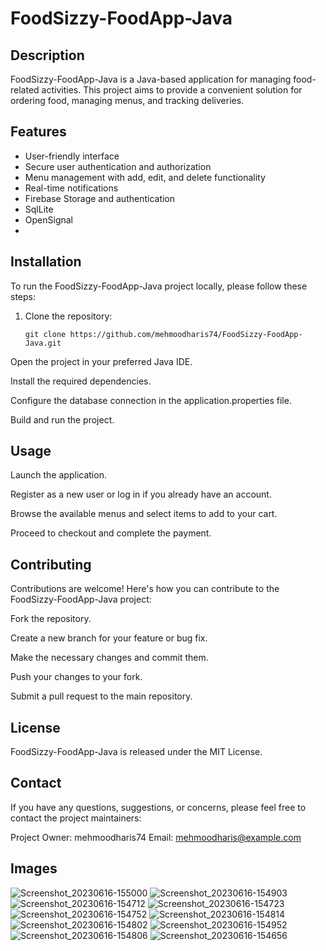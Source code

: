 # FoodSizzy-FoodApp-Java

## Description
FoodSizzy-FoodApp-Java is a Java-based application for managing food-related activities. This project aims to provide a convenient solution for ordering food, managing menus, and tracking deliveries. 

## Features

- User-friendly interface
- Secure user authentication and authorization
- Menu management with add, edit, and delete functionality
- Real-time notifications
- Firebase Storage and authentication
- SqlLite
- OpenSignal 
- 

## Installation

To run the FoodSizzy-FoodApp-Java project locally, please follow these steps:

1. Clone the repository:

   ```shell
   git clone https://github.com/mehmoodharis74/FoodSizzy-FoodApp-Java.git
Open the project in your preferred Java IDE.

Install the required dependencies.

Configure the database connection in the application.properties file.

Build and run the project.

## Usage
Launch the application.

Register as a new user or log in if you already have an account.

Browse the available menus and select items to add to your cart.

Proceed to checkout and complete the payment.

## Contributing
Contributions are welcome! Here's how you can contribute to the FoodSizzy-FoodApp-Java project:

Fork the repository.

Create a new branch for your feature or bug fix.

Make the necessary changes and commit them.

Push your changes to your fork.

Submit a pull request to the main repository.

## License
FoodSizzy-FoodApp-Java is released under the MIT License.

## Contact
If you have any questions, suggestions, or concerns, please feel free to contact the project maintainers:

Project Owner: mehmoodharis74
Email: mehmoodharis@example.com

## Images
![Screenshot_20230616-155000](https://github.com/mehmoodharis74/FoodSizzy-FoodApp-Java/assets/70471936/c35d8938-a96f-4d7a-a7f3-b7df243d43bc)
![Screenshot_20230616-154903](https://github.com/mehmoodharis74/FoodSizzy-FoodApp-Java/assets/70471936/db243db9-22fd-49c2-b259-90794be97453)
![Screenshot_20230616-154712](https://github.com/mehmoodharis74/FoodSizzy-FoodApp-Java/assets/70471936/a7b4f1ee-f038-4269-b042-36aebd9ba266)
![Screenshot_20230616-154723](https://github.com/mehmoodharis74/FoodSizzy-FoodApp-Java/assets/70471936/eaf96aa2-3e78-468a-a405-5528105c3bba)
![Screenshot_20230616-154752](https://github.com/mehmoodharis74/FoodSizzy-FoodApp-Java/assets/70471936/3138bd0d-140e-48d6-b2d2-f3da46d372e9)
![Screenshot_20230616-154814](https://github.com/mehmoodharis74/FoodSizzy-FoodApp-Java/assets/70471936/80cca778-4cf5-4acc-941e-c145f7ea9fcb)
![Screenshot_20230616-154802](https://github.com/mehmoodharis74/FoodSizzy-FoodApp-Java/assets/70471936/b657cb4a-d4de-4de8-97f2-c7f631f9b999)
![Screenshot_20230616-154952](https://github.com/mehmoodharis74/FoodSizzy-FoodApp-Java/assets/70471936/e192c262-f2db-4c6e-b443-850db7608a44)
![Screenshot_20230616-154806](https://github.com/mehmoodharis74/FoodSizzy-FoodApp-Java/assets/70471936/90c807f0-0409-410f-9a2c-e11c78d16a97)
![Screenshot_20230616-154656](https://github.com/mehmoodharis74/FoodSizzy-FoodApp-Java/assets/70471936/25fca377-48bd-49fa-9e17-f610fba52bf1)
